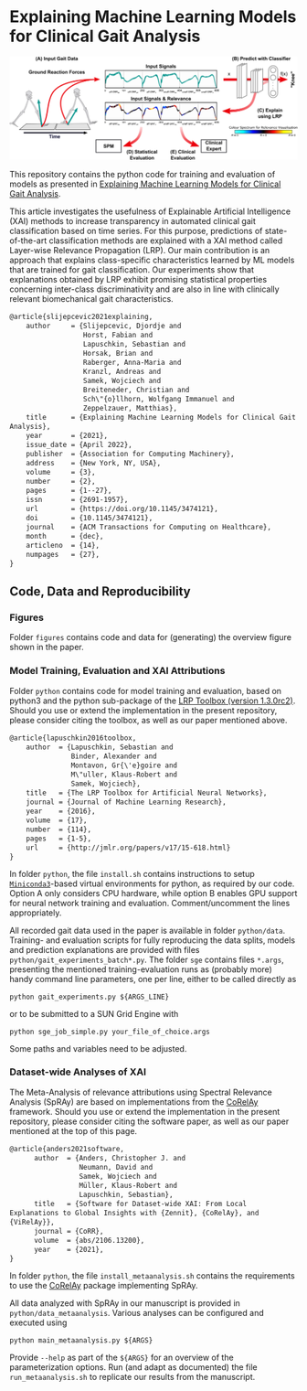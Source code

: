  # Explaining Machine Learning Models for Clinical Gait Analysis

![overview figure](./figures/overview/overview_46_7.png)

This repository contains the python code for training and evaluation of models as presented in
[Explaining Machine Learning Models for Clinical Gait Analysis](https://doi.org/10.1145/3474121).

This article investigates the usefulness of Explainable Artificial Intelligence (XAI) methods to increase transparency in automated clinical gait classification based on time series. For this purpose, predictions of state-of-the-art classification methods are explained with a XAI method called Layer-wise Relevance Propagation (LRP). Our main contribution is an approach that explains class-specific characteristics learned by ML models that are trained for gait classification. Our experiments show that explanations obtained by LRP exhibit promising statistical properties concerning inter-class discriminativity and are also in line with clinically relevant biomechanical gait characteristics.

```
@article{slijepcevic2021explaining,
    author     = {Slijepcevic, Djordje and
                  Horst, Fabian and 
                  Lapuschkin, Sebastian and
                  Horsak, Brian and
                  Raberger, Anna-Maria and
                  Kranzl, Andreas and
                  Samek, Wojciech and
                  Breiteneder, Christian and
                  Sch\"{o}llhorn, Wolfgang Immanuel and
                  Zeppelzauer, Matthias},
    title      = {Explaining Machine Learning Models for Clinical Gait Analysis},
    year       = {2021},
    issue_date = {April 2022},
    publisher  = {Association for Computing Machinery},
    address    = {New York, NY, USA},
    volume     = {3},
    number     = {2},
    pages      = {1--27},
    issn       = {2691-1957},
    url        = {https://doi.org/10.1145/3474121},
    doi        = {10.1145/3474121},
    journal    = {ACM Transactions for Computing on Healthcare},
    month      = {dec},
    articleno  = {14},
    numpages   = {27},
}
```

## Code, Data and Reproducibility


### Figures
Folder `figures` contains code and data for (generating) the overview figure shown in the paper.


### Model Training, Evaluation and XAI Attributions
Folder `python` contains code for model training and evaluation, based on python3 and the python sub-package of the [LRP Toolbox (version 1.3.0rc2)](https://github.com/sebastian-lapuschkin/lrp_toolbox). Should you use or extend the implementation in the present repository, please consider citing the toolbox, as well as our paper mentioned above.
```
@article{lapuschkin2016toolbox,
    author  = {Lapuschkin, Sebastian and
               Binder, Alexander and
               Montavon, Gr{\'e}goire and
               M\"uller, Klaus-Robert and
               Samek, Wojciech},
    title   = {The LRP Toolbox for Artificial Neural Networks},
    journal = {Journal of Machine Learning Research},
    year    = {2016},
    volume  = {17},
    number  = {114},
    pages   = {1-5},
    url     = {http://jmlr.org/papers/v17/15-618.html}
}
```

In folder `python`, the file `install.sh` contains instructions to setup [`Miniconda3`](https://docs.conda.io/en/latest/miniconda.html)-based virtual environments for python, as required by our code.
Option A only considers CPU hardware, while option B enables GPU support
for neural network training and evaluation. Comment/uncomment the lines appropriately.

All recorded gait data used in the paper is available in folder `python/data`.
Training- and evaluation scripts for fully reproducing the data splits, models and prediction explanations are
provided with files `python/gait_experiments_batch*.py`.
The folder `sge` contains files `*.args`, presenting the mentioned training-evaluation runs as (probably more) handy command line parameters, one per line, either to be called directly as
```
python gait_experiments.py ${ARGS_LINE}
```
or to be submitted to a SUN Grid Engine with
```
python sge_job_simple.py your_file_of_choice.args
```
Some paths and variables need to be adjusted.


### Dataset-wide Analyses of XAI
The Meta-Analysis of relevance attributions using Spectral Relevance Analysis (SpRAy) are based on implementations from the [CoRelAy](https://github.com/virelay/corelay) framework.
Should you use or extend the implementation in the present repository, please consider citing the software paper, as well as our paper mentioned at the top of this page.
```
@article{anders2021software,
      author  = {Anders, Christopher J. and
                 Neumann, David and
                 Samek, Wojciech and
                 Müller, Klaus-Robert and
                 Lapuschkin, Sebastian},
      title   = {Software for Dataset-wide XAI: From Local Explanations to Global Insights with {Zennit}, {CoRelAy}, and {ViRelAy}},
      journal = {CoRR},
      volume  = {abs/2106.13200},
      year    = {2021},
}
```

In folder `python`, the file `install_metaanalysis.sh` contains the requirements to use the [CoRelAy](https://github.com/virelay/corelay) package implementing SpRAy.

All data analyzed with SpRAy in our manuscript is provided in `python/data_metaanalysis`. Various analyses can be configured and executed using
```
python main_metaanalysis.py ${ARGS}
```
Provide `--help` as part of the `${ARGS}` for an overview of the parameterization options. Run (and adapt as documented) the file `run_metaanalysis.sh` to replicate our results from the manuscript.

